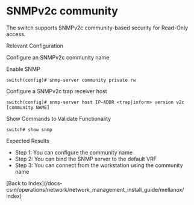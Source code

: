 # SNMPv2c community 

The switch supports SNMPv2c community-based security for Read-Only access. 

Relevant Configuration 

Configure an SNMPv2c community name 

Enable SNMP 

```
switch(config)# snmp-server community private rw
```

Configure a SNMPv2c trap receiver host 

```
switch(config)# snmp-server host IP-ADDR <trap|inform> version v2c [community NAME]
```

Show Commands to Validate Functionality 

```
switch# show snmp 
```

Expected Results 

* Step 1: You can configure the community name
* Step 2: You can bind the SNMP server to the default VRF
* Step 3: You can connect from the workstation using the community name  

[Back to Index](/docs-csm/operations/network/network_management_install_guide/mellanox/
index)
